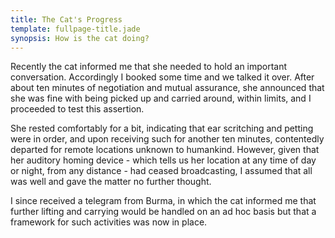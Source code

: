 ```yaml
---
title: The Cat's Progress
template: fullpage-title.jade
synopsis: How is the cat doing?
---
```


Recently the cat informed me that she needed to hold an important conversation. Accordingly I booked some time and we talked it over. After about ten minutes of negotiation and mutual assurance, she announced that she was fine with being picked up and carried around, within limits, and I proceeded to test this assertion.

She rested comfortably for a bit, indicating that ear scritching and petting were in order, and upon receiving such for another ten minutes, contentedly departed for remote locations unknown to humankind. However, given that her auditory homing device - which tells us her location at any time of day or night, from any distance - had ceased broadcasting, I assumed that all was well and gave the matter no further thought.

I since received a telegram from Burma, in which the cat informed me that further lifting and carrying would be handled on an ad hoc basis but that a framework for such activities was now in place.
